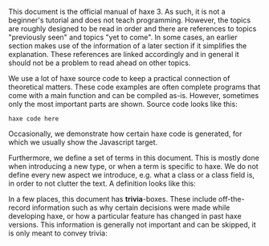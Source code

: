 This document is the official manual of haxe 3. As such, it is not a beginner's tutorial and does not teach programming. However, the topics are roughly designed to be read in order and there are references to topics "previously seen" and topics "yet to come". In some cases, an earlier section makes use of the information of a later section if it simplifies the explanation. These references are linked accordingly and in general it should not be a problem to read ahead on other topics.

We use a lot of haxe source code to keep a practical connection of theoretical matters. These code examples are often complete programs that come with a main function and can be compiled as-is. However, sometimes only the most important parts are shown.
Source code looks like this:

```
haxe code here
```
Occasionally, we demonstrate how certain haxe code is generated, for which we usually show the Javascript target.

Furthermore, we define a set of terms in this document. This is mostly done when introducing a new type, or when a term is specific to haxe. We do not define every new aspect we introduce, e.g. what a class or a class field is, in order to not clutter the text. A definition looks like this:


In a few places, this document has **trivia**-boxes. These include off-the-record information such as why certain decisions were made while developing haxe, or how a particular feature has changed in past haxe versions. This information is generally not important and can be skipped, it is only meant to convey trivia: